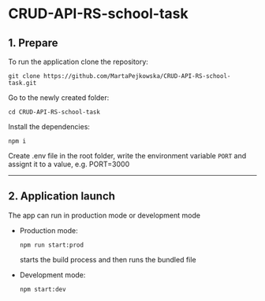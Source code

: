 # CRUD-API-RS-school-task

## 1. Prepare

To run the application clone the repository:

```
git clone https://github.com/MartaPejkowska/CRUD-API-RS-school-task.git
```
Go to the newly created folder:

```
cd CRUD-API-RS-school-task
```

Install the dependencies:

```
npm i
```

Create .env file in the root folder, write the environment variable `PORT` and assignt it to a value, e.g. PORT=3000

---

## 2. Application launch

The app can run in production mode or development mode

- Production mode:

  ```
  npm run start:prod
  ```

  starts the build process and then runs the bundled file

- Development mode:

  ```
  npm start:dev
  ```






